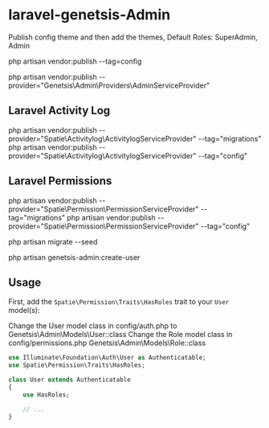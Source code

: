 # laravel-genetsis-Admin

Publish config theme and then add the themes, Default Roles: SuperAdmin, Admin

php artisan vendor:publish --tag=config

php artisan vendor:publish --provider="Genetsis\Admin\Providers\AdminServiceProvider"

## Laravel Activity Log
php artisan vendor:publish --provider="Spatie\Activitylog\ActivitylogServiceProvider" --tag="migrations"
php artisan vendor:publish --provider="Spatie\Activitylog\ActivitylogServiceProvider" --tag="config"

## Laravel Permissions
php artisan vendor:publish --provider="Spatie\Permission\PermissionServiceProvider" --tag="migrations"
php artisan vendor:publish --provider="Spatie\Permission\PermissionServiceProvider" --tag="config"

php artisan migrate --seed

php artisan genetsis-admin:create-user

## Usage
First, add the `Spatie\Permission\Traits\HasRoles` trait to your `User` model(s):

Change the User model class in config/auth.php to Genetsis\Admin\Models\User::class
Change the Role model class in config/permissions.php Genetsis\Admin\Models\Role::class

```php
use Illuminate\Foundation\Auth\User as Authenticatable;
use Spatie\Permission\Traits\HasRoles;

class User extends Authenticatable
{
    use HasRoles;

    // ...
}
```